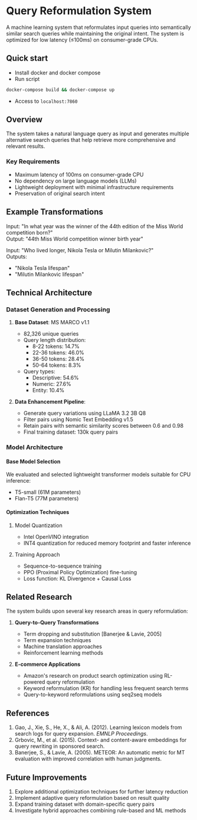 # Query Reformulation System

A machine learning system that reformulates input queries into semantically similar search queries while maintaining the original intent. The system is optimized for low latency (≤100ms) on consumer-grade CPUs.

## Quick start

- Install docker and docker compose
- Run script

```bash
docker-compose build && docker-compose up
```

- Access to `localhost:7860`

## Overview

The system takes a natural language query as input and generates multiple alternative search queries that help retrieve more comprehensive and relevant results.

### Key Requirements

- Maximum latency of 100ms on consumer-grade CPU
- No dependency on large language models (LLMs)
- Lightweight deployment with minimal infrastructure requirements
- Preservation of original search intent

## Example Transformations

Input: "In what year was the winner of the 44th edition of the Miss World competition born?"  
Output: "44th Miss World competition winner birth year"

Input: "Who lived longer, Nikola Tesla or Milutin Milankovic?"  
Outputs:

- "Nikola Tesla lifespan"
- "Milutin Milankovic lifespan"

## Technical Architecture

### Dataset Generation and Processing

1. **Base Dataset**: MS MARCO v1.1

   - 82,326 unique queries
   - Query length distribution:
     - 8-22 tokens: 14.7%
     - 22-36 tokens: 46.0%
     - 36-50 tokens: 28.4%
     - 50-64 tokens: 8.3%
   - Query types:
     - Descriptive: 54.6%
     - Numeric: 27.6%
     - Entity: 10.4%

2. **Data Enhancement Pipeline**:
   - Generate query variations using LLaMA 3.2 3B Q8
   - Filter pairs using Nomic Text Embedding v1.5
   - Retain pairs with semantic similarity scores between 0.6 and 0.98
   - Final training dataset: 130k query pairs

### Model Architecture

#### Base Model Selection

We evaluated and selected lightweight transformer models suitable for CPU inference:

- T5-small (61M parameters)
- Flan-T5 (77M parameters)

#### Optimization Techniques

1. Model Quantization

   - Intel OpenVINO integration
   - INT4 quantization for reduced memory footprint and faster inference

2. Training Approach
   - Sequence-to-sequence training
   - PPO (Proximal Policy Optimization) fine-tuning
   - Loss function: KL Divergence + Causal Loss

## Related Research

The system builds upon several key research areas in query reformulation:

1. **Query-to-Query Transformations**

   - Term dropping and substitution [Banerjee & Lavie, 2005]
   - Term expansion techniques
   - Machine translation approaches
   - Reinforcement learning methods

2. **E-commerce Applications**
   - Amazon's research on product search optimization using RL-powered query reformulation
   - Keyword reformulation (KR) for handling less frequent search terms
   - Query-to-keyword reformulations using seq2seq models

## References

1. Gao, J., Xie, S., He, X., & Ali, A. (2012). Learning lexicon models from search logs for query expansion. _EMNLP Proceedings_.
2. Grbovic, M., et al. (2015). Context- and content-aware embeddings for query rewriting in sponsored search.
3. Banerjee, S., & Lavie, A. (2005). METEOR: An automatic metric for MT evaluation with improved correlation with human judgments.

## Future Improvements

1. Explore additional optimization techniques for further latency reduction
2. Implement adaptive query reformulation based on result quality
3. Expand training dataset with domain-specific query pairs
4. Investigate hybrid approaches combining rule-based and ML methods
